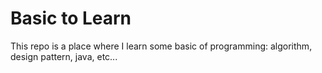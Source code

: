 # Basic to Learn

This repo is a place where I learn some basic of programming: algorithm, design pattern, java, etc...
